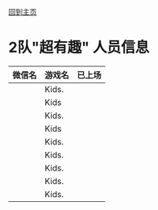 [回到主页](README.md)

# 2队"超有趣" 人员信息


|微信名|   游戏名     | 已上场 |
|----------|-----------|:------:|
|| Kids.  |    |
|| Kids  |    |
| | Kids.|    |
| |Kids |    |
| | Kids.  | |
| | Kids.  |  |
|| Kids.  | |
|| Kids.  | |
|| Kids.  | |
